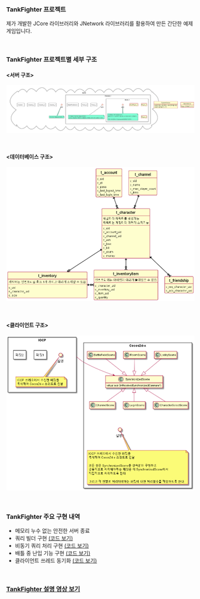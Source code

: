 ### TankFighter 프로젝트
제가 개발한 JCore 라이브러리와 JNetwork 라이브러리를 활용하여
만든 간단한 예제 게임입니다.

<br>

### TankFighter 프로젝트별 세부 구조

#### <서버 구조>
![서버 구조](Images/TankFighter/ServerStructure.png)

<br>

#### <데이터베이스 구조>
![데이터베이스 구조](Images/TankFighter/DatabaseStructure.png)

<br>

#### <클라이언트 구조>
![클라이언트 구조](Images/TankFighter/ClientStructure.png)

<br>

### TankFighter 주요 구현 내역
 - 메모리 누수 없는 안전한 서버 종료
 - 쿼리 빌더 구현 [(코드 보기)](../Projects/TankFighter-Server/Sources/TF/Database/MysqlStatementBuilder.h)
 - 비동기 쿼리 처리 구현 [(코드 보기)](../Projects/TankFighter-Server/Sources/TF/Database/MysqlQueryFuture.h)
 - 배틀 중 난입 기능 구현 [(코드 보기)](../Projects/TankFighter-Server/Sources/TF/Worker/BattleFieldWorker.cpp)  
 - 클라이언트 쓰레드 동기화 [(코드 보기)](../Projects/TankFighter-Client/Classes/TF/Network/GameClientEventListener.cpp)

<br>

### [TankFighter 설명 영상 보기](https://youtu.be/2aqGhMcjXNk)
